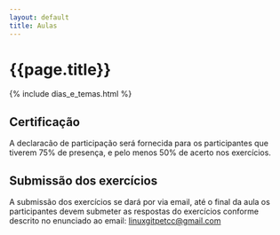 ```yaml
---
layout: default
title: Aulas
---
```


# {{page.title}}

{% include dias_e_temas.html %}

## Certificação

A declaracão de participação será fornecida para os participantes que tiverem 75% de presença, e pelo menos
50% de acerto nos exercícios.

## Submissão dos exercícios

A submissão dos exercícios se dará por via email, até o final da aula os participantes devem submeter as
respostas do exercícios conforme descrito no enunciado ao email: <linuxgitpetcc@gmail.com>
